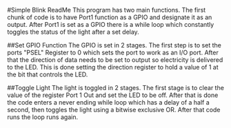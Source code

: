 #Simple Blink ReadMe
This program has two main functions. The first chunk of code is to have Port1 function as a GPIO and designate it as an output. After Port1 is set as a GPIO there is a while loop which constantly toggles the status of the light after a set delay.

##Set GPIO Function
The GPIO is set in 2 stages. The first step is to set the ports "PSEL" Register to 0 which sets the port to work as an I/O port. After that the direction of data needs to be set to output so electricity is delivered to the LED. This is done setting the direction register to hold a value of 1 at the bit that controls the LED.

##Toggle Light
The light is toggled in 2 stages. The first stage is to clear the value of the register Port 1 Out and set the LED to be off. After that is done the code enters a never ending while loop which has a delay of a half a second, then toggles the light using a bitwise exclusive OR. After that code runs the loop runs again.
